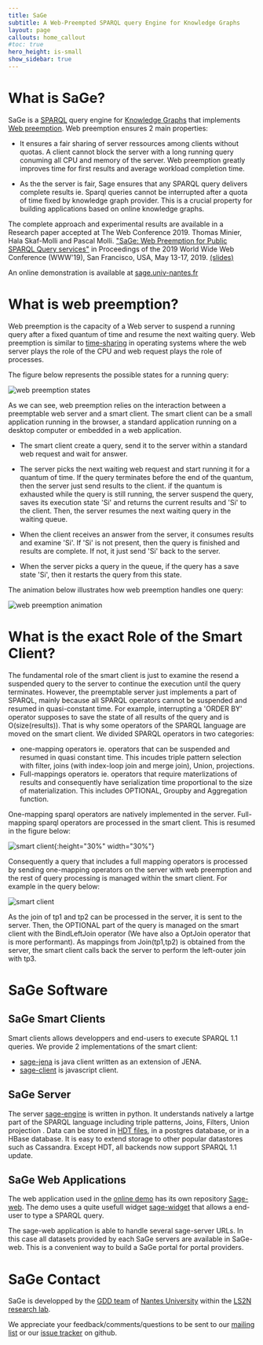 ```yaml
---
title: SaGe  
subtitle: A Web-Preempted SPARQL query Engine for Knowledge Graphs
layout: page
callouts: home_callout
#toc: true
hero_height: is-small
show_sidebar: true
---
```


# What is SaGe?

SaGe is a [SPARQL](https://en.wikipedia.org/wiki/SPARQL) query engine for [Knowledge Graphs](https://en.wikipedia.org/wiki/Knowledge_Graph) that implements [Web preemption](#preemption). Web preemption ensures 2 main properties:
* It ensures a fair sharing of server ressources among clients without quotas. A client cannot block the server with a long running query conuming all CPU and memory of the server. Web preemption greatly improves time for first results and average workload completion time.

* As the the server is fair, Sage ensures that any SPARQL query delivers complete results ie. Sparql queries cannot be interrupted after a quota of time fixed by knowledge graph provider. This is a crucial property for building applications based on online knowledge graphs.

The complete approach and experimental results are available in a Research paper accepted at The Web Conference 2019. Thomas Minier, Hala Skaf-Molli and Pascal Molli. ["SaGe: Web Preemption for Public SPARQL Query services"](https://hal.archives-ouvertes.fr/hal-02017155/document) in Proceedings of the 2019 World Wide Web Conference (WWW'19), San Francisco, USA, May 13-17, 2019. [(slides)](https://docs.google.com/presentation/d/1zSMKwTq6N6IJFs4jFkOqRzpfooDDoLGhR-3yYRUSij8/present?slide=id.p)

An online demonstration is available at [sage.univ-nantes.fr](http://sage.univ-nantes.fr)

# <a name="preemption"></a>What is web preemption?

Web preemption is the capacity of a Web server to suspend a running query after a fixed quantum of time and resume the
next waiting query. Web preemption is similar to [time-sharing](https://en.wikipedia.org/wiki/Round-robin_scheduling) in operating systems where the web server plays the role of the CPU and web request plays the role of processes.

The figure below represents the possible states for a running query:

![web preemption states](state.png)

As we can see, web preemption relies on the interaction between a preemptable web server and a smart client. The smart client can be a small application running in the browser, a standard application running on a desktop computer or embedded in a web application.

* The smart client create a query, send it to the server within a standard web request and wait for answer. 

* The server picks the next waiting web request and start running it for a quantum of time. If the query terminates before the end of the quantum, then the server just send results to the client. if the quantum is exhausted while the query is still running, the server suspend the query, saves its execution state 'Si' and returns the  current results and 'Si' to the client. Then, the server resumes the next waiting query in the waiting queue. 

* When the client receives an answer from the server, it consumes results and examine 'Si'. If 'Si' is not present, then the query is finished and results are complete. If not, it just send 'Si' back to the server.

* When the server picks a query in the queue, if the query has a save state 'Si', then it restarts the query from this state.

The animation below illustrates how web preemption handles one query:

![web preemption animation](anim.gif)


# What is the exact Role of the Smart Client?

The fundamental role of the smart client is just to examine the resend a suspended query to the server to continue the execution until the query terminates. However, the preemptable server just implements a part of SPARQL, mainly because all SPARQL operators cannot be suspended and resumed in quasi-constant time. For example, interrupting a 'ORDER BY' operator supposes to save the state of all results of the query and is O(size(results)). That is why some operators of the SPARQL language are moved on the smart client. We divided SPARQL operators in two categories:
* one-mapping operators ie. operators that can be suspended and resumed in quasi constant time. This incudes triple pattern selection with filter, joins (with index-loop join and merge join), Union, projections.
* Full-mappings operators ie. operators that require materlizations of results and consequently have serialization time proportional to the size of materialization. This includes OPTIONAL, Groupby and Aggregation function.

One-mapping sparql operators are natively implemented in the server. Full-mapping sparql operators are processed in the smart client. This is resumed in the figure below:

![smart client](lcls.png){:height="30%" width="30%"}

Consequently a query that includes a full mapping operators is processed by sending one-mapping operators on the server with web preemption and the rest of query processing is managed within the smart client. For example in the query below:

![smart client](optional.png)

As the join of tp1 and tp2 can be processed in the server, it is sent to the server. Then, the OPTIONAL part of the query is managed on the smart client with the BindLeftJoin operator (We have also a OptJoin operator that is more performant). As mappings from Join(tp1,tp2) is obtained from the server, the smart client calls back the server to perform the left-outer join with tp3.

# SaGe Software

## SaGe Smart Clients

Smart clients allows developpers and end-users to execute SPARQL 1.1 queries. We provide 2 implementations of the smart client:
* [sage-jena](https://github.com/sage-org/sage-jena) is java client written as an extension of JENA.
* [sage-client](https://github.com/sage-org/sage-client) is javascript client.

## SaGe Server
The server [sage-engine](https://github.com/sage-org/sage-engine) is written in python. It understands natively a lartge part of the SPARQL language including triple patterns, Joins, Filters, Union projection . Data can be stored in [HDT files](http://www.rdfhdt.org/), in a postgres database, or in a HBase database. It is easy to extend storage to other popular datastores such as Cassandra. Except HDT, all backends now support SPARQL 1.1 update.


## SaGe Web Applications

The web application used in the [online demo](http://sage.univ-nantes.fr) has its own repository [Sage-web](https://github.com/sage-org/sage-web). The demo uses a quite usefull widget [sage-widget](https://github.com/sage-org/sage-widget) that allows a end-user to type a SPARQL query.

The sage-web application is able to handle several sage-server URLs. In this case all datasets provided by each SaGe servers are available in SaGe-web. This is a convenient way to build a SaGe portal for portal providers.

# SaGe Contact

SaGe is developped by the [GDD team](https://sites.google.com/site/gddlina/) of [Nantes University](https://english.univ-nantes.fr/universite-de-nantes-welcome-2405740.kjsp?RH=INSTITUTIONNEL_FR&RF=INSTITUTIONNEL_EN) within the [LS2N research lab](https://www.ls2n.fr/?lang=en).

We appreciate your feedback/comments/questions to be sent to our [mailing list](https://github.com/sage-org/sage-org.github.io) or our [issue tracker](https://github.com/sage-org/sage-engine/issues) on github.
